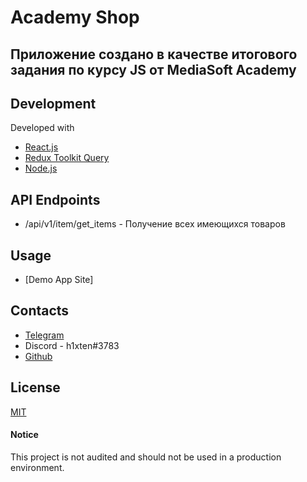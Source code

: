 # Academy Shop

## Приложение создано в качестве итогового задания по курсу JS от MediaSoft Academy

## Development
Developed with 
- [React.js](https://reactjs.org/)
- [Redux Toolkit Query](https://redux-toolkit.js.org/rtk-query/overview)
- [Node.js](https://nodejs.org/)

## API Endpoints
- /api/v1/item/get_items - Получение всех имеющихся товаров

## Usage
- [Demo App Site]

## Contacts
- [Telegram](https://t.me/h1xten) </br>
- Discord - h1xten#3783 </br>
- [Github](https://github.com/h1xten)

## License
[MIT](LICENSE)

#### Notice
This project is not audited and should not be used in a production environment.